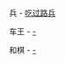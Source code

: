 
兵 - [吃过路兵](https://youtu.be/7-_axpT8Wq4?t=28m32s)

车王 - [-](https://youtu.be/7-_axpT8Wq4?t=41m22s)

和棋 - [-](https://youtu.be/7-_axpT8Wq4?t=49m35s)
